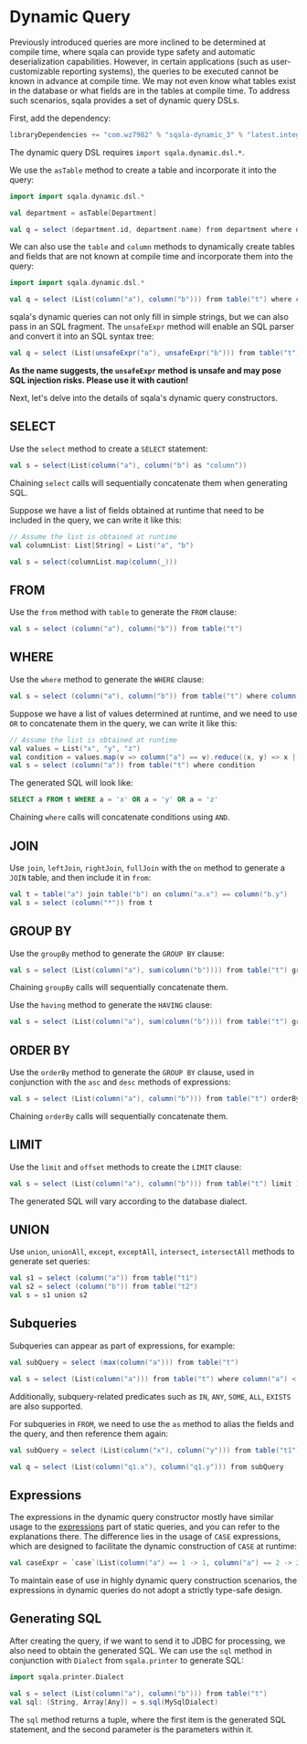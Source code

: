 # Dynamic Query

Previously introduced queries are more inclined to be determined at compile time, where sqala can provide type safety and automatic deserialization capabilities. However, in certain applications (such as user-customizable reporting systems), the queries to be executed cannot be known in advance at compile time. We may not even know what tables exist in the database or what fields are in the tables at compile time. To address such scenarios, sqala provides a set of dynamic query DSLs.

First, add the dependency:

```scala
libraryDependencies += "com.wz7982" % "sqala-dynamic_3" % "latest.integration"
```

The dynamic query DSL requires `import sqala.dynamic.dsl.*`.

We use the `asTable` method to create a table and incorporate it into the query:

```scala
import import sqala.dynamic.dsl.*

val department = asTable[Department]

val q = select (department.id, department.name) from department where department.id == 1
```

We can also use the `table` and `column` methods to dynamically create tables and fields that are not known at compile time and incorporate them into the query:

```scala
import import sqala.dynamic.dsl.*

val q = select (List(column("a"), column("b"))) from table("t") where column("a") == 1
```

sqala's dynamic queries can not only fill in simple strings, but we can also pass in an SQL fragment. The `unsafeExpr` method will enable an SQL parser and convert it into an SQL syntax tree:

```scala
val q = select (List(unsafeExpr("a"), unsafeExpr("b"))) from table("t") where unsafeExpr("a = 1") && unsafeExpr("b") == 1
```

**As the name suggests, the `unsafeExpr` method is unsafe and may pose SQL injection risks. Please use it with caution!**

Next, let's delve into the details of sqala's dynamic query constructors.

## SELECT

Use the `select` method to create a `SELECT` statement:

```scala
val s = select(List(column("a"), column("b") as "column"))
```

Chaining `select` calls will sequentially concatenate them when generating SQL.

Suppose we have a list of fields obtained at runtime that need to be included in the query, we can write it like this:

```scala
// Assume the list is obtained at runtime
val columnList: List[String] = List("a", "b")

val s = select(columnList.map(column(_)))
```

## FROM

Use the `from` method with `table` to generate the `FROM` clause:

```scala
val s = select (column("a"), column("b")) from table("t")
```

## WHERE

Use the `where` method to generate the `WHERE` clause:

```scala
val s = select (column("a"), column("b")) from table("t") where column("a") == 1
```

Suppose we have a list of values determined at runtime, and we need to use `OR` to concatenate them in the query, we can write it like this:

```scala
// Assume the list is obtained at runtime
val values = List("x", "y", "z")
val condition = values.map(v => column("a") == v).reduce((x, y) => x || y)
val s = select (column("a")) from table("t") where condition
```

The generated SQL will look like:

```sql
SELECT a FROM t WHERE a = 'x' OR a = 'y' OR a = 'z'
```

Chaining `where` calls will concatenate conditions using `AND`.

## JOIN

Use `join`, `leftJoin`, `rightJoin`, `fullJoin` with the `on` method to generate a `JOIN` table, and then include it in `from`:

```scala
val t = table("a") join table("b") on column("a.x") == column("b.y")
val s = select (column("*")) from t
```

## GROUP BY

Use the `groupBy` method to generate the `GROUP BY` clause:

```scala
val s = select (List(column("a"), sum(column("b")))) from table("t") groupBy List(column("a"))
```

Chaining `groupBy` calls will sequentially concatenate them.

Use the `having` method to generate the `HAVING` clause:

```scala
val s = select (List(column("a"), sum(column("b")))) from table("t") groupBy List(column("a")) having sum(column("b")) > 1
```

## ORDER BY

Use the `orderBy` method to generate the `GROUP BY` clause, used in conjunction with the `asc` and `desc` methods of expressions:

```scala
val s = select (List(column("a"), column("b"))) from table("t") orderBy List(column("a").asc, column("b").desc)
```

Chaining `orderBy` calls will sequentially concatenate them.

## LIMIT

Use the `limit` and `offset` methods to create the `LIMIT` clause:

```scala
val s = select (List(column("a"), column("b"))) from table("t") limit 10 offset 10
```

The generated SQL will vary according to the database dialect.

## UNION

Use `union`, `unionAll`, `except`, `exceptAll`, `intersect`, `intersectAll` methods to generate set queries:

```scala
val s1 = select (column("a")) from table("t1")
val s2 = select (column("b")) from table("t2")
val s = s1 union s2
```

## Subqueries

Subqueries can appear as part of expressions, for example:

```scala
val subQuery = select (max(column("a"))) from table("t")

val s = select (List(column("a"))) from table("t") where column("a") < subQuery
```

Additionally, subquery-related predicates such as `IN`, `ANY`, `SOME`, `ALL`, `EXISTS` are also supported.

For subqueries in `FROM`, we need to use the `as` method to alias the fields and the query, and then reference them again:

```scala
val subQuery = select (List(column("x"), column("y"))) from table("t1") as "q1"

val q = select (List(column("q1.x"), column("q1.y"))) from subQuery
```

## Expressions

The expressions in the dynamic query constructor mostly have similar usage to the [expressions](./expr) part of static queries, and you can refer to the explanations there. The difference lies in the usage of `CASE` expressions, which are designed to facilitate the dynamic construction of `CASE` at runtime:

```scala
val caseExpr = `case`(List(column("a") == 1 -> 1, column("a") == 2 -> 2), 0)
```

To maintain ease of use in highly dynamic query construction scenarios, the expressions in dynamic queries do not adopt a strictly type-safe design.

## Generating SQL

After creating the query, if we want to send it to JDBC for processing, we also need to obtain the generated SQL. We can use the `sql` method in conjunction with `Dialect` from `sqala.printer` to generate SQL:

```scala
import sqala.printer.Dialect

val s = select (List(column("a"), column("b"))) from table("t")
val sql: (String, Array[Any]) = s.sql(MySqlDialect)
```

The `sql` method returns a tuple, where the first item is the generated SQL statement, and the second parameter is the parameters within it.